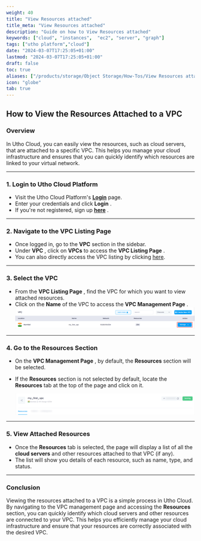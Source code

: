```yaml
---
weight: 40
title: "View Resources attached"
title_meta: "View Resources attached"
description: "Guide on how to View Resources attached"
keywords: ["cloud", "instances",  "ec2", "server", "graph"]
tags: ["utho platform","cloud"]
date: "2024-03-07T17:25:05+01:00"
lastmod: "2024-03-07T17:25:05+01:00"
draft: false
toc: true
aliases: ["/products/storage/Object Storage/How-Tos/View Resources attached"]
icon: "globe"
tab: true
---
```



## **How to View the Resources Attached to a VPC**

### **Overview**

In Utho Cloud, you can easily view the resources, such as cloud servers, that are attached to a specific VPC. This helps you manage your cloud infrastructure and ensures that you can quickly identify which resources are linked to your virtual network.

---

### **1. Login to Utho Cloud Platform**

* Visit the Utho Cloud Platform's **[ Login](https://console.utho.com/login)** page.
* Enter your credentials and click  **Login** .
* If you're not registered, sign up  **[here](https://console.utho.com/signup)** .

---

### **2. Navigate to the VPC Listing Page**

* Once logged in, go to the **VPC** section in the sidebar.
* Under  **VPC** , click on **VPCs** to access the  **VPC Listing Page** .
* You can also directly access the VPC listing by clicking [here](https://console.utho.com/vpc "VPC Listing Page").

---

### **3. Select the VPC**

* From the  **VPC Listing Page** , find the VPC for which you want to view attached resources.
* Click on the **Name** of the VPC to access the  **VPC Management Page** .
  ![1744103259998](image/index/1744103259998.png)

---

### **4. Go to the Resources Section**

* On the  **VPC Management Page** , by default, the **Resources** section will be selected.
* If the **Resources** section is not selected by default, locate the **Resources** tab at the top of the page and click on it.

  ![1744103301007](image/index/1744103301007.png)

---

### **5. View Attached Resources**

* Once the **Resources** tab is selected, the page will display a list of all the **cloud servers** and other resources attached to that VPC (if any).
* The list will show you details of each resource, such as name, type, and status.

---

### **Conclusion**

Viewing the resources attached to a VPC is a simple process in Utho Cloud. By navigating to the VPC management page and accessing the **Resources** section, you can quickly identify which cloud servers and other resources are connected to your VPC. This helps you efficiently manage your cloud infrastructure and ensure that your resources are correctly associated with the desired VPC.
